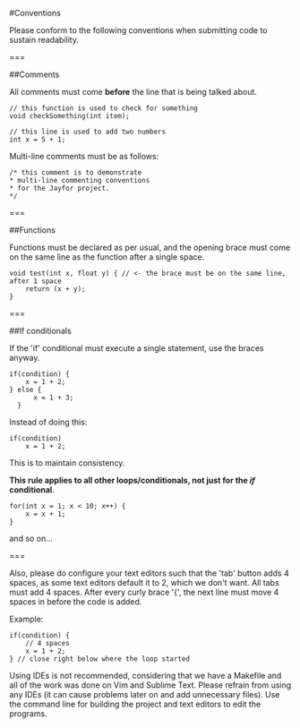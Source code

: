 #Conventions 

Please conform to the following conventions when submitting code to sustain readability.

===

##Comments

All comments must come **before** the line that is being talked about. 


    // this function is used to check for something
    void checkSomething(int item);
    
    // this line is used to add two numbers
    int x = 5 + 1;


Multi-line comments must be as follows:

    /* this comment is to demonstrate
    * multi-line commenting conventions
    * for the Jayfor project.
    */

===

##Functions

Functions must be declared as per usual, and the opening brace must come on the same line as the 
function after a single space.

    void test(int x, float y) { // <- the brace must be on the same line, after 1 space
        return (x + y);
    }

===

##If conditionals

If the 'if' conditional must execute a single statement, use the braces anyway.

    if(condition) {
        x = 1 + 2;
    } else {
          x = 1 + 3;
      }

Instead of doing this:

    if(condition)
        x = 1 + 2;

This is to maintain consistency.

**This rule applies to all other loops/conditionals, not just for the *if* conditional**.

    for(int x = 1; x < 10; x++) {
        x = x + 1;
    }

and so on...


===

Also, please do configure your text editors such that the 'tab' button adds 4 spaces, as some text editors default it to 2, which
we don't want. All tabs must add 4 spaces. After every curly brace '{', the next line must move 4 spaces in before the code is added.

Example:

    if(condition) {
        // 4 spaces
        x = 1 + 2;
    } // close right below where the loop started

Using IDEs is not recommended, considering that we have a Makefile and all of the work was done on Vim and Sublime Text. Please 
refrain from using any IDEs (it can cause problems later on and add unnecessary files). Use the command line for building the 
project and text editors to edit the programs.
